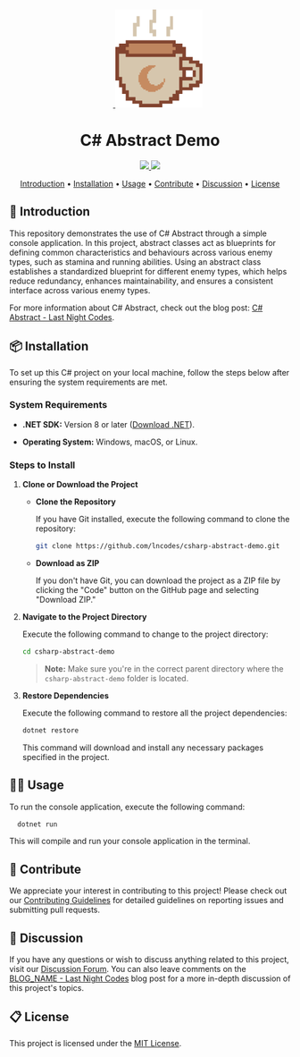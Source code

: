 <br>
<p align="center">
  &nbsp;&nbsp;&nbsp;&nbsp;&nbsp;&nbsp;&nbsp;<a href="https://lncodes.com">
    <img src="https://github.com/lncodes/docs/blob/main/assets/animations/lncodes-logo-animation.gif" height="175" />
  </a>
</p>

<h1 align="center">C# Abstract Demo</h1>
<p align="center">
  <a href="https://github.com/lncodes/csharp-abstract-demo/actions/workflows/build.yml">
    <img src="https://github.com/lncodes/csharp-abstract-demo/actions/workflows/build.yml/badge.svg" />
  </a>
  <a href="https://sonarcloud.io/dashboard?id=lncodes_csharp-abstract-demo">
    <img src="https://sonarcloud.io/api/project_badges/measure?project=lncodes_csharp-abstract-demo&metric=alert_status" />
  </a>
</p>

<p align="center">
  <a href="#introduction">Introduction</a> •
  <a href="#installation">Installation</a> •
  <a href="#usage">Usage</a> •
  <a href="#contribute">Contribute</a> •
  <a href="#discussion">Discussion</a> •
  <a href="#license">License</a>
</p>

<h2 id="introduction">🌟 Introduction</h2>

This repository demonstrates the use of C# Abstract through a simple console application. In this project, abstract classes act as blueprints for defining common characteristics and behaviours across various enemy types, such as stamina and running abilities. Using an abstract class establishes a standardized blueprint for different enemy types, which helps reduce redundancy, enhances maintainability, and ensures a consistent interface across various enemy types.

For more information about C# Abstract, check out the blog post: [C# Abstract - Last Night Codes](https://www.lncodes.com/csharp-abstract).

<h2 id="installation">📦 Installation</h2>

To set up this C# project on your local machine, follow the steps below after ensuring the system requirements are met.

<h3>System Requirements</h3>

- **.NET SDK:** Version 8 or later ([Download .NET](https://dotnet.microsoft.com/en-us/download)).

- **Operating System:** Windows, macOS, or Linux.

<h3>Steps to Install</h3>

1. **Clone or Download the Project**

    - **Clone the Repository**
    
      If you have Git installed, execute the following command to clone the repository:

      ```bash
      git clone https://github.com/lncodes/csharp-abstract-demo.git
      ```

    - **Download as ZIP**

      If you don't have Git, you can download the project as a ZIP file by clicking the "Code" button on the GitHub page and selecting "Download ZIP."

2. **Navigate to the Project Directory**

    Execute the following command to change to the project directory:
    ```bash
    cd csharp-abstract-demo
    ```

    > **Note:** Make sure you're in the correct parent directory where the `csharp-abstract-demo` folder is located.
    
3. **Restore Dependencies**

    Execute the following command to restore all the project dependencies:
    ```bash
    dotnet restore
    ```
    
    This command will download and install any necessary packages specified in the project.

<h2 id="usage">🧑‍💻 Usage</h2>

To run the console application, execute the following command:
  ```bash
    dotnet run
  ```

This will compile and run your console application in the terminal.

<h2 id="contribute">🤝 Contribute</h2>

We appreciate your interest in contributing to this project! Please check out our [Contributing Guidelines](CONTRIBUTING.md) for detailed guidelines on reporting issues and submitting pull requests.

<h2 id="discussion">💬 Discussion</h2>

If you have any questions or wish to discuss anything related to this project, visit our [Discussion Forum](https://github.com/lncodes/csharp-abstract-demo/discussions). You can also leave comments on the [BLOG_NAME - Last Night Codes](https://lncodes.com/csharp-abstract) blog post for a more in-depth discussion of this project's topics.

<h2 id="license"> 📋 License</h2>

This project is licensed under the [MIT License](../LICENSE).<br>